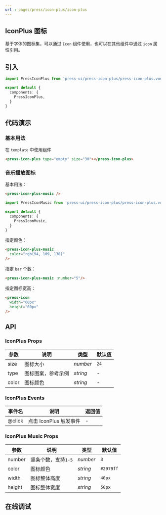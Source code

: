 ```yaml
---
url : pages/press/icon-plus/icon-plus
---
```


## IconPlus 图标

基于字体的图标集，可以通过 `Icon` 组件使用，也可以在其他组件中通过 `icon` 属性引用。

## 引入

```ts
import PressIconPlus from 'press-ui/press-icon-plus/press-icon-plus.vue';

export default {
  components: {
    PressIconPlus,
  }
}
```

## 代码演示

### 基本用法

在 ``template`` 中使用组件

```html
<press-icon-plus type="empty" size="30"></press-icon-plus>
```

### 音乐播放图标

基本用法：

```html
<press-icon-plus-music />
```

```ts
import PressIconMusic from 'press-ui/press-icon-plus/press-icon-plus.vue';

export default {
  components: {
    PressIconMusic,
  }
}
```

指定颜色：

```html
<press-icon-plus-music
  color="rgb(94, 109, 130)"
/>
```

指定 `bar` 个数：

```html
<press-icon-plus-music :number="5"/>
```

指定图标宽高：

```html
<press-icon 
  width="60px"
  height="60px"
/>
```

## API

### IconPlus Props

| 参数  | 说明               | 类型     | 默认值 |
| ----- | ------------------ | -------- | ------ |
| size  | 图标大小           | _number_ | `24`   |
| type  | 图标图案，参考示例 | _string_ | -      |
| color | 图标颜色           | _string_ | -      |

### IconPlus Events

| 事件名 | 说明               | 返回值 |
| ------ | ------------------ | ------ |
| @click | 点击 IconPlus 触发事件 | -      |

### IconPlus Music Props

| 参数   | 说明                | 类型     | 默认值    |
| ------ | ------------------- | -------- | --------- |
| number | 竖条个数，支持`1-5` | _number_ | `3`       |
| color  | 图标颜色            | _string_ | `#2979ff` |
| width  | 图标整体高度        | _string_ | `40px`    |
| height | 图标整体宽度        | _string_ | `50px`    |

## 在线调试

<debug-online />
